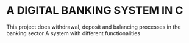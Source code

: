 # A DIGITAL BANKING SYSTEM IN C
This project does withdrawal, deposit and balancing processes in the banking sector
A system with different functionalities